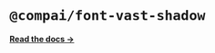 # `@compai/font-vast-shadow`

[**Read the docs &rarr;**](https://components.ai/docs/typefaces/vast-shadow)
